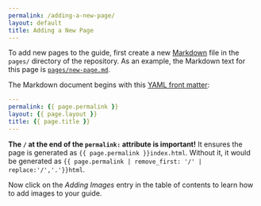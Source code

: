 ```yaml
---
permalink: /adding-a-new-page/
layout: default
title: Adding a New Page
---
```

To add new pages to the guide, first create a new
[Markdown](http://daringfireball.net/projects/markdown/syntax) file in the
`pages/` directory of the repository. As an example, the Markdown text for
this page is
[`pages/new-page.md`](https://github.com/18F/guides-template/blob/18f-pages/pages/new-page.md).

The Markdown document begins with this [YAML front
matter](http://jekyllrb.com/docs/frontmatter/):

```yaml
---
permalink: {{ page.permalink }}
layout: {{ page.layout }}
title: {{ page.title }}
---
```

**The `/` at the end of the `permalink:` attribute is important!** It ensures
the page is generated as `{{ page.permalink }}index.html`. Without it, it would
be generated as `{{ page.permalink | remove_first: '/' | replace:'/','.'}}html`.

Now click on the _Adding Images_ entry in the table of contents to learn how
to add images to your guide.